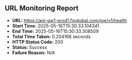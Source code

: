 ## URL Monitoring Report

- **URL:** https://api-gw1-prod1.fisglobal.com/gw/v1/health
- **Start Time:** 2025-05-16T15:30:33.104341
- **End Time:** 2025-05-16T15:30:33.308509
- **Total Time Taken:** 0.204168 seconds
- **HTTP Status Code:** 200
- **Status:** Success
- **Failure Reason:** N/A
